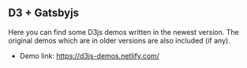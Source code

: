 ## D3 + Gatsbyjs

Here you can find some D3js demos written in the newest version. The original demos which are in older versions are also included (if any).

- Demo link: https://d3js-demos.netlify.com/
